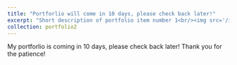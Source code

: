 ```yaml
---
title: "Portforlio will come in 10 days, please check back later!"
excerpt: "Short description of portfolio item number 1<br/><img src='/images/500x300.png'>"
collection: portfolio2
---
```

My portforlio is coming in 10 days, please check back later! Thank you for the patience!




